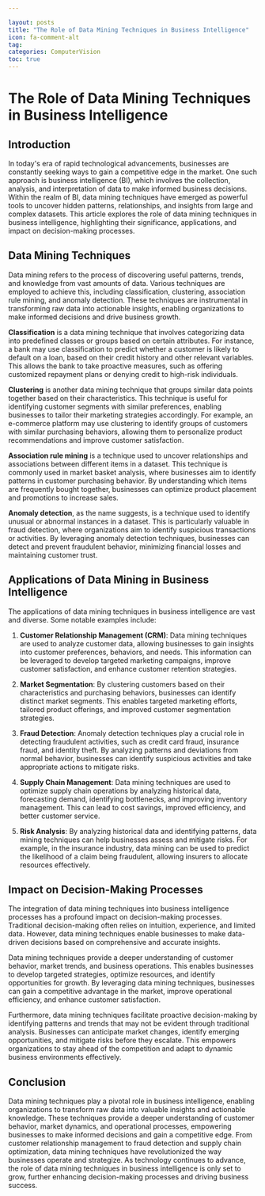 ```yaml
---

layout: posts
title: "The Role of Data Mining Techniques in Business Intelligence"
icon: fa-comment-alt
tag:      
categories: ComputerVision
toc: true
---
```




# The Role of Data Mining Techniques in Business Intelligence

## Introduction

In today's era of rapid technological advancements, businesses are constantly seeking ways to gain a competitive edge in the market. One such approach is business intelligence (BI), which involves the collection, analysis, and interpretation of data to make informed business decisions. Within the realm of BI, data mining techniques have emerged as powerful tools to uncover hidden patterns, relationships, and insights from large and complex datasets. This article explores the role of data mining techniques in business intelligence, highlighting their significance, applications, and impact on decision-making processes.

## Data Mining Techniques

Data mining refers to the process of discovering useful patterns, trends, and knowledge from vast amounts of data. Various techniques are employed to achieve this, including classification, clustering, association rule mining, and anomaly detection. These techniques are instrumental in transforming raw data into actionable insights, enabling organizations to make informed decisions and drive business growth.

**Classification** is a data mining technique that involves categorizing data into predefined classes or groups based on certain attributes. For instance, a bank may use classification to predict whether a customer is likely to default on a loan, based on their credit history and other relevant variables. This allows the bank to take proactive measures, such as offering customized repayment plans or denying credit to high-risk individuals.

**Clustering** is another data mining technique that groups similar data points together based on their characteristics. This technique is useful for identifying customer segments with similar preferences, enabling businesses to tailor their marketing strategies accordingly. For example, an e-commerce platform may use clustering to identify groups of customers with similar purchasing behaviors, allowing them to personalize product recommendations and improve customer satisfaction.

**Association rule mining** is a technique used to uncover relationships and associations between different items in a dataset. This technique is commonly used in market basket analysis, where businesses aim to identify patterns in customer purchasing behavior. By understanding which items are frequently bought together, businesses can optimize product placement and promotions to increase sales.

**Anomaly detection**, as the name suggests, is a technique used to identify unusual or abnormal instances in a dataset. This is particularly valuable in fraud detection, where organizations aim to identify suspicious transactions or activities. By leveraging anomaly detection techniques, businesses can detect and prevent fraudulent behavior, minimizing financial losses and maintaining customer trust.

## Applications of Data Mining in Business Intelligence

The applications of data mining techniques in business intelligence are vast and diverse. Some notable examples include:

1. **Customer Relationship Management (CRM)**: Data mining techniques are used to analyze customer data, allowing businesses to gain insights into customer preferences, behaviors, and needs. This information can be leveraged to develop targeted marketing campaigns, improve customer satisfaction, and enhance customer retention strategies.

2. **Market Segmentation**: By clustering customers based on their characteristics and purchasing behaviors, businesses can identify distinct market segments. This enables targeted marketing efforts, tailored product offerings, and improved customer segmentation strategies.

3. **Fraud Detection**: Anomaly detection techniques play a crucial role in detecting fraudulent activities, such as credit card fraud, insurance fraud, and identity theft. By analyzing patterns and deviations from normal behavior, businesses can identify suspicious activities and take appropriate actions to mitigate risks.

4. **Supply Chain Management**: Data mining techniques are used to optimize supply chain operations by analyzing historical data, forecasting demand, identifying bottlenecks, and improving inventory management. This can lead to cost savings, improved efficiency, and better customer service.

5. **Risk Analysis**: By analyzing historical data and identifying patterns, data mining techniques can help businesses assess and mitigate risks. For example, in the insurance industry, data mining can be used to predict the likelihood of a claim being fraudulent, allowing insurers to allocate resources effectively.

## Impact on Decision-Making Processes

The integration of data mining techniques into business intelligence processes has a profound impact on decision-making processes. Traditional decision-making often relies on intuition, experience, and limited data. However, data mining techniques enable businesses to make data-driven decisions based on comprehensive and accurate insights.

Data mining techniques provide a deeper understanding of customer behavior, market trends, and business operations. This enables businesses to develop targeted strategies, optimize resources, and identify opportunities for growth. By leveraging data mining techniques, businesses can gain a competitive advantage in the market, improve operational efficiency, and enhance customer satisfaction.

Furthermore, data mining techniques facilitate proactive decision-making by identifying patterns and trends that may not be evident through traditional analysis. Businesses can anticipate market changes, identify emerging opportunities, and mitigate risks before they escalate. This empowers organizations to stay ahead of the competition and adapt to dynamic business environments effectively.

## Conclusion

Data mining techniques play a pivotal role in business intelligence, enabling organizations to transform raw data into valuable insights and actionable knowledge. These techniques provide a deeper understanding of customer behavior, market dynamics, and operational processes, empowering businesses to make informed decisions and gain a competitive edge. From customer relationship management to fraud detection and supply chain optimization, data mining techniques have revolutionized the way businesses operate and strategize. As technology continues to advance, the role of data mining techniques in business intelligence is only set to grow, further enhancing decision-making processes and driving business success.